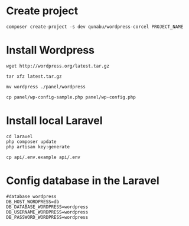# Create project 
```
composer create-project -s dev qunabu/wordpress-corcel PROJECT_NAME
```
# Install Wordpress
```
wget http://wordpress.org/latest.tar.gz

tar xfz latest.tar.gz

mv wordpress ./panel/wordpress

cp panel/wp-config-sample.php panel/wp-config.php
```

# Install local Laravel
```
cd laravel
php composer update
php artisan key:generate

cp api/.env.example api/.env

```

# Config database in the Laravel
```
#database wordpress
DB_HOST_WORDPRESS=db
DB_DATABASE_WORDPRESS=wordpress
DB_USERNAME_WORDPRESS=wordpress
DB_PASSWORD_WORDPRESS=wordpress

``` 

